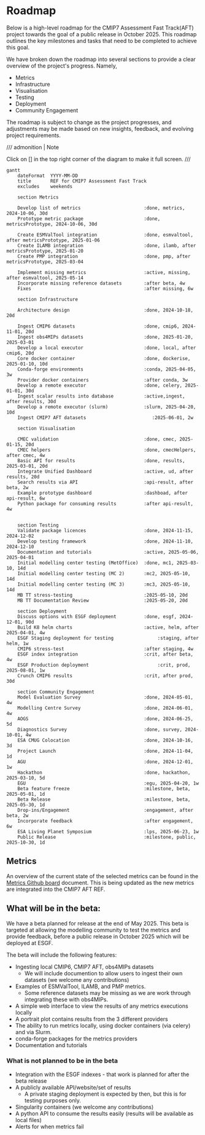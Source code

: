 # Roadmap

Below is a high-level roadmap for the CMIP7 Assessment Fast Track(AFT)  project towards the goal of a public release in October 2025.
This roadmap outlines the key milestones and tasks that need to be completed to achieve this goal.

We have broken down the roadmap into several sections to provide a clear overview of the project's progress.
Namely,

- Metrics
- Infrastructure
- Visualisation
- Testing
- Deployment
- Community Engagement

The roadmap is subject to change as the project progresses, and adjustments may be made based on new insights, feedback, and evolving project requirements.

/// admonition | Note

Click on [] in the top right corner of the diagram to make it full screen.
///

```mermaid
gantt
    dateFormat  YYYY-MM-DD
    title       REF for CMIP7 Assessment Fast Track
    excludes    weekends

    section Metrics

    Develop list of metrics                       :done, metrics, 2024-10-06, 30d
    Prototype metric package                      :done, metricsPrototype, 2024-10-06, 30d

    Create ESMValTool integration                 :done, esmvaltool, after metricsPrototype, 2025-01-06
    Create ILAMB integration                      :done, ilamb, after metricsPrototype, 2025-01-20
    Create PMP integration                        :done, pmp, after metricsPrototype, 2025-03-04

    Implement missing metrics                     :active, missing, after esmvaltool, 2025-05-14
    Incorporate missing reference datasets        :after beta, 4w
    Fixes                                         :after missing, 6w

    section Infrastructure

    Architecture design                           :done, 2024-10-18, 20d

    Ingest CMIP6 datasets                         :done, cmip6, 2024-11-01, 20d
    Ingest obs4MIPs datasets                      :done, 2025-01-20, 2025-03-01
    Develop a local executor                      :done, local, after cmip6, 20d
    Core docker container                         :done, dockerise, 2025-01-10, 10d
    Conda-forge environments                      :conda, 2025-04-05, 3w
    Provider docker containers                    :after conda, 3w
    Develop a remote executor                     :done, celery, 2025-01-01, 30d
    Ingest scalar results into database           :active,ingest, after results, 30d
    Develop a remote executor (slurm)             :slurm, 2025-04-20, 10d
    Ingest CMIP7 AFT datasets                        :2025-06-01, 2w

    section Visualisation

    CMEC validation                               :done, cmec, 2025-01-15, 20d
    CMEC helpers                                  :done, cmecHelpers, after cmec, 4w
    Basic API for results                         :done, results, 2025-03-01, 20d
    Integrate Unified Dashboard                   :active, ud, after results, 20d
    Search results via API                        :api-result, after beta, 2w
    Example prototype dashboard                   :dashboad, after api-result, 6w
    Python package for consuming results          :after api-result, 4w


    section Testing
    Validate package licences                     :done, 2024-11-15, 2024-12-02
    Develop testing framework                     :done, 2024-11-10, 2024-12-10
    Documentation and tutorials                   :active, 2025-05-06, 2025-04-01
    Initial modelling center testing (MetOffice)  :done, mc1, 2025-03-10, 14d
    Initial modelling center testing (MC 2)       :mc2, 2025-05-10, 14d
    Initial modelling center testing (MC 3)       :mc3, 2025-05-10, 14d
    MB TT stress-testing                          :2025-05-10, 20d
    MB TT Documentation Review                    :2025-05-20, 20d

    section Deployment
    Discuss options with ESGF deployment          :done, esgf, 2024-12-01, 90d
    Build K8 helm charts                          :active, helm, after 2025-04-01, 4w
    ESGF Staging deployment for testing                :staging, after helm, 1w
    CMIP6 stress-test                             :after staging, 4w
    ESGF index integration                        :crit, after beta, 4w
    ESGF Production deployment                         :crit, prod, 2025-08-01, 1w
    Crunch CMIP6 results                          :crit, after prod, 30d

    section Community Engagement
    Model Evaluation Survey                       :done, 2024-05-01, 4w
    Modelling Centre Survey                       :done, 2024-06-01, 4w
    AOGS                                          :done, 2024-06-25, 5d
    Diagnostics Survey                            :done, survey, 2024-10-01, 4w
    ESA CMUG Colocation                           :done, 2024-10-16, 3d
    Project Launch                                :done, 2024-11-04, 1d
    AGU                                           :done, 2024-12-01, 1w
    Hackathon                                     :done, hackathon, 2025-03-10, 5d
    EGU                                           :egu, 2025-04-20, 1w
    Beta feature freeze                           :milestone, beta, 2025-05-01, 1d
    Beta Release                                  :milestone, beta, 2025-05-30, 1d
    Drop-ins/Engagement                           :engagement, after beta, 2w
    Incorporate feedback                          :after engagement, 6w
    ESA Living Planet Symposium                   :lps, 2025-06-23, 1w
    Public Release                                :milestone, public, 2025-10-30, 1d

```


## Metrics

An overview of the current state of the selected metrics can be found in the
[Metrics Github board](https://github.com/orgs/Climate-REF/projects/2/views/2) document.
This is being updated as the new metrics are integrated into the CMIP7 AFT REF.


## What will be in the beta:

We have a beta planned for release at the end of May 2025.
This beta is targeted at allowing the modelling community to test the metrics and provide feedback,
before a public release in October 2025 which will be deployed at ESGF.

The beta will include the following features:

* Ingesting local CMIP6, CMIP7 AFT, obs4MIPs datasets
    * We will include documention to allow users to ingest their own datasets (we welcome any contributions)
* Examples of ESMValTool, ILAMB, and PMP metrics.
    * Some reference datasets may be missing as we are work through integrating these with obs4MIPs.
* A simple web interface to view the results of any metrics executions locally
* A portrait plot contains results from the 3 different providers
* The ability to run metrics locally, using docker containers (via celery) and via Slurm.
* conda-forge packages for the metrics providers
* Documentation and tutorials

### What is not planned to be in the beta

* Integration with the ESGF indexes - that work is planned for after the beta release
* A publicly available API/website/set of results
  * A private staging deployment is expected by then, but this is for testing purposes only.
* Singularity containers (we welcome any contributions)
* A python API to consume the results easily (results will be available as local files)
* Alerts for when metrics fail
